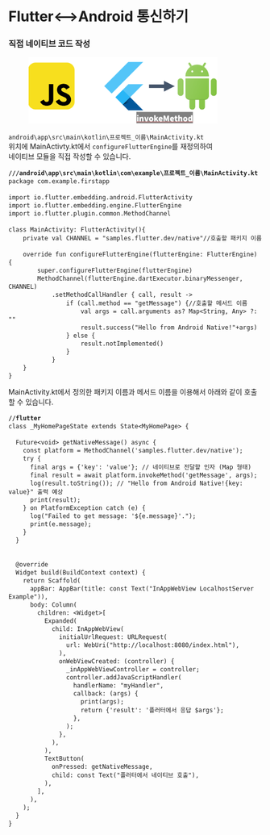 # Flutter<-->Android 통신하기

### 직접 네이티브 코드 작성

<figure><img src="../../../.gitbook/assets/image (19).png" alt="" width="375"><figcaption></figcaption></figure>

`android\app\src\main\kotlin\프로젝트_이름\MainActivity.kt`\
위치에 MainActivty.kt에서  `configureFlutterEngine`를 재정의하여\
네이티브 모듈을 직접 작성할 수  있습니다.

<pre class="language-kotlin"><code class="lang-kotlin"><strong>///android\app\src\main\kotlin\com\example\프로젝트_이름\MainActivity.kt
</strong>package com.example.firstapp

import io.flutter.embedding.android.FlutterActivity
import io.flutter.embedding.engine.FlutterEngine
import io.flutter.plugin.common.MethodChannel

class MainActivity: FlutterActivity(){
    private val CHANNEL = "samples.flutter.dev/native"//호출할 패키지 이름
    
    override fun configureFlutterEngine(flutterEngine: FlutterEngine) {
        super.configureFlutterEngine(flutterEngine)
        MethodChannel(flutterEngine.dartExecutor.binaryMessenger, CHANNEL)
            .setMethodCallHandler { call, result ->
                if (call.method == "getMessage") {//호출할 메서드 이름
                    val args = call.arguments as? Map&#x3C;String, Any> ?: ""
                    result.success("Hello from Android Native!"+args)
                } else {
                    result.notImplemented()
                }
            }
    }
}
</code></pre>

MainActivity.kt에서 정의한 패키지 이름과  메서드 이름을 이용해서 아래와 같이 호출할 수 있습니다.

<pre class="language-dart"><code class="lang-dart"><strong>//flutter
</strong>class _MyHomePageState extends State&#x3C;MyHomePage> {

  Future&#x3C;void> getNativeMessage() async {
    const platform = MethodChannel('samples.flutter.dev/native');
    try {
      final args = {'key': 'value'}; // 네이티브로 전달할 인자 (Map 형태)
      final result = await platform.invokeMethod('getMessage', args);
      log(result.toString()); // "Hello from Android Native!{key: value}" 출력 예상
      print(result);
    } on PlatformException catch (e) {
      log("Failed to get message: '${e.message}'.");
      print(e.message);
    }
  }

  
  @override
  Widget build(BuildContext context) {
    return Scaffold(
      appBar: AppBar(title: const Text("InAppWebView LocalhostServer Example")),
      body: Column(
        children: &#x3C;Widget>[
          Expanded(
            child: InAppWebView(
              initialUrlRequest: URLRequest(
                url: WebUri("http://localhost:8080/index.html"),
              ),
              onWebViewCreated: (controller) {
                _inAppWebViewController = controller;
                controller.addJavaScriptHandler(
                  handlerName: "myHandler",
                  callback: (args) {
                    print(args);
                    return {'result': '플러터에서 응답 $args'};
                  },
                );
              },
            ),
          ),
          TextButton(
            onPressed: getNativeMessage,
            child: const Text("플러터에서 네이티브 호출"),
          ),
        ],
      ),
    );
  }
}
</code></pre>
